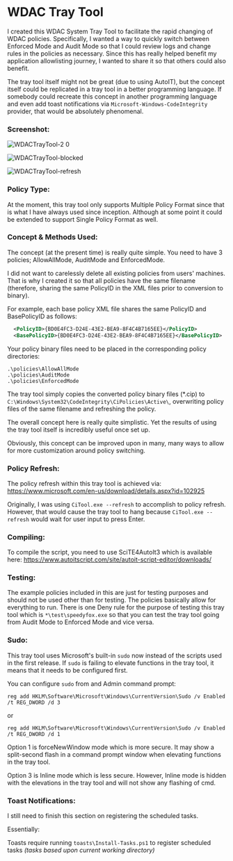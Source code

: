 # WDAC Tray Tool
I created this WDAC System Tray Tool to facilitate the rapid changing of WDAC policies. Specifically, I wanted a way to quickly switch between Enforced Mode and Audit Mode so that I could review logs and change rules in the policies as necessary. Since this has really helped benefit my application allowlisting journey, I wanted to share it so that others could also benefit. 

The tray tool itself might not be great (due to using AutoIT), but the concept itself could be replicated in a tray tool in a better programming language. If somebody could recreate this concept in another programming language and even add toast notifications via `Microsoft-Windows-CodeIntegrity` provider, that would be absolutely phenomenal. 

### Screenshot:
![WDACTrayTool-2 0](https://github.com/user-attachments/assets/240aca6e-c1c1-467b-898e-e16325f6a632)


![WDACTrayTool-blocked](https://github.com/WildByDesign/WDACTrayTool/assets/26308319/0d1b71c9-8dc0-495b-a4cb-cb7bbf48b2b5)

![WDACTrayTool-refresh](https://github.com/WildByDesign/WDACTrayTool/assets/26308319/6ae7dfb9-8832-4fa4-b0aa-4d478609800a)



### Policy Type:

At the moment, this tray tool only supports Multiple Policy Format since that is what I have always used since inception. Although at some point it could be extended to support Single Policy Format as well.

### Concept & Methods Used:

The concept (at the present time) is really quite simple. You need to have 3 policies; AllowAllMode, AuditMode and EnforcedMode.

I did not want to carelessly delete all existing policies from users' machines. That is why I created it so that all policies
have the same filename (therefore, sharing the same PolicyID in the XML files prior to conversion to binary).

For example, each base policy XML file shares the same PolicyID and BasePolicyID as follows:

```xml
  <PolicyID>{BD0E4FC3-D24E-43E2-BEA9-8F4C4B7165EE}</PolicyID>
  <BasePolicyID>{BD0E4FC3-D24E-43E2-BEA9-8F4C4B7165EE}</BasePolicyID>
```

Your policy binary files need to be placed in the corresponding policy directories:
```batch
.\policies\AllowAllMode
.\policies\AuditMode
.\policies\EnforcedMode
```

The tray tool simply copies the converted policy binary files (*.cip) to `C:\Windows\System32\CodeIntegrity\CiPolicies\Active\`, overwriting policy
files of the same filename and refreshing the policy.

The overall concept here is really quite simplistic. Yet the results of using the tray tool itself is incredibly useful once set up.

Obviously, this concept can be improved upon in many, many ways to allow for more customization around policy switching.


### Policy Refresh:

The policy refresh within this tray tool is achieved via: https://www.microsoft.com/en-us/download/details.aspx?id=102925

Originally, I was using `CiTool.exe --refresh` to accomplish to policy refresh. However, that would cause the tray tool to hang because `CiTool.exe --refresh` would wait for user input to press Enter.


### Compiling:

To compile the script, you need to use SciTE4AutoIt3 which is available here: https://www.autoitscript.com/site/autoit-script-editor/downloads/


### Testing:

The example policies included in this are just for testing purposes and should not be used other than for testing.
The policies basically allow for everything to run. There is one Deny rule for the purpose of testing this tray tool
which is `*\test\speedyfox.exe` so that you can test the tray tool going from Audit Mode to Enforced Mode and vice versa.


### Sudo:

This tray tool uses Microsoft's built-in `sudo` now instead of the scripts used in the first release. If `sudo` is failing to
elevate functions in the tray tool, it means that it needs to be configured first.

You can configure `sudo` from and Admin command prompt:

`reg add HKLM\Software\Microsoft\Windows\CurrentVersion\Sudo /v Enabled /t REG_DWORD /d 3`

or

`reg add HKLM\Software\Microsoft\Windows\CurrentVersion\Sudo /v Enabled /t REG_DWORD /d 1`

Option 1 is forceNewWindow mode which is more secure. It may show a split-second flash in a command prompt window when elevating functions in the tray tool.

Option 3 is Inline mode which is less secure. However, Inline mode is hidden with the elevations in the tray tool and will not show any flashing of cmd.


### Toast Notifications:

I still need to finish this section on registering the scheduled tasks.

Essentially:

Toasts require running `toasts\Install-Tasks.ps1` to register scheduled tasks _(tasks based upon current working directory)_
